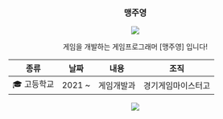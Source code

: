 <div align="center">
  
### 맹주영
  
<img src="https://greenium.kr/wp-content/uploads/2021/11/21130_%EA%B7%B8%EB%A6%AC%EB%8B%88%EC%97%84_2%EB%8F%84%EC%94%A8_%EC%82%AC%EB%A7%89%ED%99%94-1-1.jpg">

  게임을 개발하는 게임프로그래머 [맹주영] 입니다!
  
  |종류|날짜|내용|조직|
|---|---|---|---|
|🎓 고등학교|2021 ~|게임개발과|경기게임마이스터고


  <a href="https://opgc.me/#/users/myidmm64" target="_blank"><img src="https://api.opgc.me/githubs/users/myidmm64/tag/?theme=basic" /></a>
  
</div>
